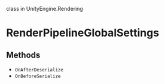 class in UnityEngine.Rendering
# RenderPipelineGlobalSettings

## Methods
- `OnAfterDeserialize`
- `OnBeforeSerialize`
